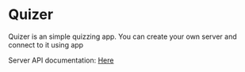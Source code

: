 # Quizer

Quizer is an simple quizzing app. You can create your own server and connect to it using app

Server API documentation: [Here](https://documenter.getpostman.com/view/8809316/SzKYPHCM)
